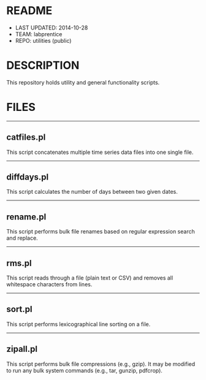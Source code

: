 # README #
* LAST UPDATED: 2014-10-28
* TEAM: labprentice
* REPO: utilities (public)

# DESCRIPTION #
This repository holds utility and general functionality scripts. 

# FILES #
-----------
catfiles.pl
-----------
This script concatenates multiple time series data files into one single file.

-----------
diffdays.pl
-----------
This script calculates the number of days between two given dates.

-------------
rename.pl
-------------
This script performs bulk file renames based on regular expression search and replace.

------
rms.pl
------
This script reads through a file (plain text or CSV) and removes all whitespace characters from lines.

-------
sort.pl
-------
This script performs lexicographical line sorting on a file.

----------
zipall.pl
----------
This script performs bulk file compressions (e.g., gzip). It may be modified to run any bulk system commands (e.g., tar, gunzip, pdfcrop). 

